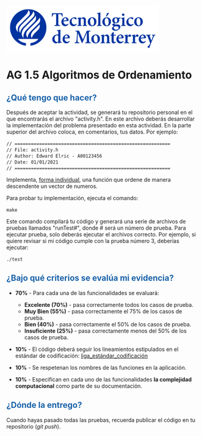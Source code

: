 ![Tec de Monterrey](images/logotecmty.png)

# AG 1.5 Algoritmos de Ordenamiento

## <span style="color: rgb(26, 99, 169);">¿Qué tengo que hacer?</span>

Después de aceptar la actividad, se generará tu repositorio personal en el que encontrarás el archivo "activity.h". En este archivo deberás desarrollar la implementación del problema presentado en esta actividad. En la parte superior del archivo coloca, en comentarios, tus datos. Por ejemplo:

```
// =========================================================
// File: activity.h
// Author: Edward Elric - A00123456
// Date: 01/01/2021
// =========================================================
```

Implementa, <span style="text-decoration-line: underline;">forma individual</span>, una función que ordene de manera descendente un vector de numeros.

Para probar tu implementación, ejecuta el comando:

```
make
```

Este comando compilará tu código y generará una serie de archivos de pruebas llamados "runTest#", donde # será un número de prueba. Para ejecutar prueba, solo deberás ejecutar el archivos correcto. Por ejemplo, si quiere revisar si mi código cumple con la prueba número 3, deberías ejecutar:

```
./test
```

## <span style="color: rgb(26, 99, 169);">**¿Bajo qué criterios se evalúa mi evidencia?**</span>

- **70%** - Para cada una de las funcionalidades se evaluará:

  - **Excelente (70%)** - pasa correctamente todos los casos de prueba.
  - **Muy Bien (55%)** - pasa correctamente el 75% de los casos de prueba.
  - **Bien (40%)** - pasa correctamente el 50% de los casos de prueba.
  - **Insuficiente (25%)** - pasa correctamente menos del 50% de los casos de prueba.

- **10%** - El código deberá seguir los lineamientos estipulados en el estándar de codificación: <span class="instructure_file_holder link_holder">[liga_estándar_codificación](estandar.pdf)</span>
- **10%** - Se respetenan los nombres de las funciones en la aplicación.
- **10%** - Especifican en cada uno de las funcionalidades **la complejidad computacional** como parte de su documentación.

## <span style="color: rgb(26, 99, 169);">**¿Dónde la entrego?**</span>

Cuando hayas pasado todas las pruebas, recuerda publicar el código en tu repositorio (_git push_).
